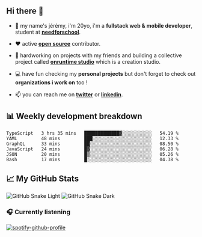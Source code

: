 ## Hi there 👋

- 👦 my name's jérémy, i'm 20yo, i'm a **fullstack web & mobile developer**, student at **[needforschool](https://www.needfor-school.com/)**.

- ❤️ active **[open source](https://github.com/jerembdn)** contributor.

- 🧠 hardworking on projects with my friends and building a collective project called **[onruntime studio](https://github.com/onruntime)** which is a creation studio.

- 💻 have fun checking my **personal projects** but don't forget to check out **organizations i work on** too !

- 📫 you can reach me on **[twitter](https://twitter.com/jerembdn)** or **[linkedin](https://www.linkedin.com/in/jeremybdn/)**.

## 📊 Weekly development breakdown

<!--START_SECTION:waka-->

```text
TypeScript   3 hrs 35 mins   █████████████▓░░░░░░░░░░░   54.19 %
YAML         48 mins         ███░░░░░░░░░░░░░░░░░░░░░░   12.33 %
GraphQL      33 mins         ██░░░░░░░░░░░░░░░░░░░░░░░   08.50 %
JavaScript   24 mins         █▓░░░░░░░░░░░░░░░░░░░░░░░   06.28 %
JSON         20 mins         █▒░░░░░░░░░░░░░░░░░░░░░░░   05.26 %
Bash         17 mins         █░░░░░░░░░░░░░░░░░░░░░░░░   04.38 %
```

<!--END_SECTION:waka-->

## 📈 My GitHub Stats

![GitHub Snake Light](https://raw.githubusercontent.com/jerembdn/jerembdn/output/github-contribution-grid-snake.svg#gh-light-mode-only)
![GitHub Snake Dark](https://raw.githubusercontent.com/jerembdn/jerembdn/output/github-contribution-grid-snake-dark.svg#gh-dark-mode-only)

### 🎧 Currently listening

[![spotify-github-profile](https://spotify-github-profile.vercel.app/api/view?uid=31225jnpumbhbpldcz2wjg24aymi&cover_image=true&theme=natemoo-re&show_offline=false&background_color=121212&bar_color=3356d7&bar_color_cover=false)](https://open.spotify.com/user/31225jnpumbhbpldcz2wjg24aymi)